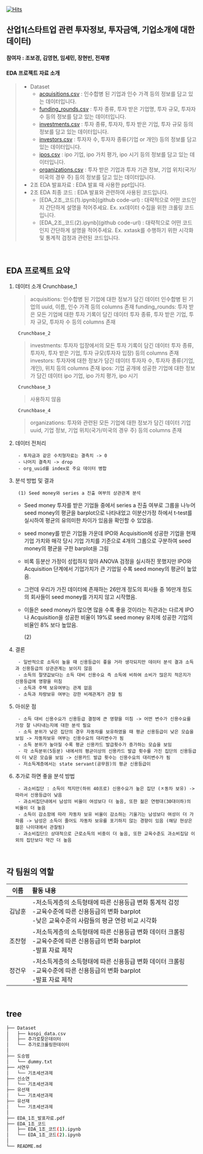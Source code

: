 [![Hits](https://hits.seeyoufarm.com/api/count/incr/badge.svg?url=https%3A%2F%2Fgithub.com%2FDataScience-Lab-Yonsei%2F9th_EDA%2F1%25E1%2584%258C%25E1%2585%25A9&count_bg=%2379C83D&title_bg=%23555555&icon=&icon_color=%23E7E7E7&title=hits&edge_flat=false)](https://hits.seeyoufarm.com)



## 산업1(스타트업 관련 투자정보, 투자금액, 기업소개에 대한 데이터)
#### 참여자 : 조보경, 김영현, 임세민, 장현빈, 전재병
#### EDA 프로젝트 자료 소개
> * Dataset
>   * [acquisitions.csv](url) : 인수합병 된 기업과 인수 가격 등의 정보를 담고 있는 데이터입니다.
>   * [funding_rounds.csv](url) : 투자 종류, 투자 받은 기업명, 투자 규모, 투자자 수 등의 정보를 담고 있는 데이터입니다.
>   * [investments.csv](url) : 투자 종류, 투자자, 투자 받은 기업, 투자 규모 등의 정보를 담고 있는 데이터입니다.
>   * [investors.csv](url) : 투자자 수, 투자자 종류(기업 or 개인) 등의 정보를 담고 있는 데이터입니다.
>   * [ipos.csv](url) : ipo 기업, ipo 가치 평가, ipo 시기 등의 정보를 담고 있는 데이터입니다.
>   * [organizations.csv](url) : 투자 받은 기업과 투자 기관 정보, 기업 위치(국가/미국의 경우 주) 등의 정보를 담고 있는 데이터입니다.
> * 2조 EDA 발표자료 : EDA 발표 때 사용한 ppt입니다.
> * 2조 EDA 최종 코드 : EDA 발표와 관련하여 사용된 코드입니다.
>   * [EDA_2조_코드(1).ipynb](github code-url) : 대략적으로 어떤 코드인지 간단하게 설명을 적어주세요. Ex. xx데이터 수집을 위한 크롤링 코드입니다.
>   * [EDA_2조_코드(2).ipynb](github code-url) : 대략적으로 어떤 코드인지 간단하게 설명을 적어주세요. Ex. xxtask를 수행하기 위한 시각화 및 통계적 검정과 관련된 코드입니다.
<br>



## EDA 프로젝트 요약

1. 데이터 소개
        Crunchbase_1
	> acquisitions: 인수합병 된 기업에 대한 정보가 담긴 데이터
                        인수합병 된 기업의 uuid, 이름, 인수 가격 등의 columns 존재
	> funding_rounds: 투자 받은 모든 기업에 대한 투자 기록이 담긴 데이터
                          투자 종류, 투자 받은 기업, 투자 규모, 투자자 수 등의 columns 존재

        Crunchbase_2
	> investments: 투자자 입장에서의 모든 투자 기록이 담긴 데이터
                       투자 종류, 투자자, 투자 받은 기업, 투자 규모(투자자 입장) 등의 columns 존재
	> investors: 투자자에 대한 정보가 담긴 데이터
                     투자자 수, 투자자 종류(기업, 개인), 위치 등의 columns 존재
	> ipos: 기업 공개에 성공한 기업에 대한 정보가 담긴 데이터
                ipo 기업, ipo 가치 평가, ipo 시기

        Crunchbase_3
	> 사용하지 않음

        Crunchbase_4
	> organizations: 투자와 관련된 모든 기업에 대한 정보가 담긴 데이터
                         기업 uuid, 기업 정보, 기업 위치(국가/미국의 경우 주) 등의 columns 존재
   
2. 데이터 전처리

        - 투자금과 같은 수치형자료는 결측치 -> 0
        - 나머지 결측치 -> drop
        - org_uuid를 index로 주요 데이터 병합
 
3. 분석 방법 및 결과
    
        (1) Seed money와 series a 진출 여부의 상관관계 분석
	- Seed money 투자를 받은 기업들 중에서 series a 진출 여부로 그룹을 나누어 seed money의 평균을 barplot으로 나타내었고 이분산가정 하에서 t-test를 실시하여 평균의 유의미한 차이가 있음을 확인할 수 있었음.
	- seed money를 받은 기업들 가운데 IPO와 Acquisition에 성공한 기업을 현재 기업 가치와 매각 당시 기업 가치를 기준으로 4개의 그룹으로 구분하여 seed money의 평균을 구한 barplot을 그림
	- 비록 등분산 가정이 성립하지 않아 ANOVA 검정을 실시하진 못했지만 IPO와 Acquisition 단계에서 기업가치가 큰 기업일 수록 seed money의 평균이 높았음.
	- 그런데 우리가 가진 데이터에 존재하는 26만개 정도의 회사들 중 16만개 정도의 회사들이 seed money를 가지지 않고 시작했음.
	- 이들은 seed money가 많으면 많을 수록 좋을 것이라는 직관과는 다르게 IPO나 Acquisition을 성공한 비율이 19%로 seed money 유치에 성공한 기업의 비율인 8% 보다 높았음.
        
        (2)

        
4. 결론

        - 일반적으로 소득이 높을 때 신용등급이 좋을 거라 생각되지만 데이터 분석 결과 소득과 신용등급의 상관관계는 보이지 않음
        - 소득의 절댓값보다는 소득 대비 신용수요 즉 소득에 비하여 소비가 많은지 적은지가 신용등급에 영향을 미침
        - 소득과 주택 보유여부는 관계 없음
        - 소득과 차량보유 여부는 강한 비례관계가 관찰 됨
    
5. 아쉬운 점
    
        - 소득 대비 신용수요가 신용등급 결정에 큰 영향을 미침 -> 어떤 변수가 신용수요를 가장 잘 나타내는지에 대한 분석 필요
        - 소득 분위가 낮은 집단의 경우 자동차를 보유하였을 때 평균 신용등급이 낮은 모습을 보임 -> 자동차보유 여부는 신용수요의 대리변수가 됨
        - 소득 분위가 높아질 수록 평균 신용카드 발급횟수가 증가하는 모습을 보임 
        - 각 소득분위(5등분) 내에서의 평균이상의 신용카드 발급 횟수를 가진 집단의 신용등급이 더 낮은 모습을 보임 -> 신용카드 발급 횟수는 신용수요의 대리변수가 됨
        - 저소득계층에서는 state servant(공무원)의 평균 신용등급이 

6. 추가로 하면 좋을 분석 방법
    
        - 과소비집단 : 소득이 적지만(하위 40프로) 신용수요가 높은 집단 (ㅈ동차 보유) -> 따라서 신용등급이 낮음
        - 과소비집단내에서 남성의 비율이 여성보다 더 높음, 또한 젊은 연령대(30대이하)의 비율이 더 높음
        - 소득이 감소함에 따라 자동차 보유 비율이 감소하는 기울기는 남성보다 여성이 더 가파름 -> 남성은 소득이 줄어도 자동차 보유를 포기하지 않는 경향이 있음 (해당 현상은 젊은 나이대에서 관찰됨)
        - 과소비집단으 상대적으로 근로소득의 비중이 더 높음, 또한 교육수준도 과소비집담 이외의 집단보다 약간 더 높음
<br>



 ## 각 팀원의 역할
 
|이름|활동 내용| 
|:---:|:---| 
|김남훈| -저소득게층의 소득형태에 따른 신용등급 변화 통계적 검정<br> -교육수준에 따른 신용등급의 변화 barplot<br> -낮은 교육수준의 사람들의 평균 연령 비교 시각화| 
|조찬형| -저소득게층의 소득형태에 따른 신용등급 변화 데이터 크롤링<br> -교육수준에 따른 신용등급의 변화 barplot<br> -발표 자료 제작|
|정건우| -저소득게층의 소득형태에 따른 신용등급 변화 데이터 크롤링<br> -교육수준에 따른 신용등급의 변화 barplot<br> -발표 자료 제작| 
<br/>



## tree 
```bash
├── Dataset
│   ├── kospi_data.csv
│   ├── 추가로찾은데이터
│   └── 추가로크롤링한데이터
│
├── 도승범
│   └── dummy.txt
├── 서연우
│   └── 기초세션과제
├── 신소연
│   └── 기초세션과제
├── 유선재
│   └── 기초세션과제
├── 유선재
│   └── 기초세션과제
│
├── EDA_1조_발표자료.pdf
├── EDA_1조_코드
│   ├── EDA_1조_코드(1).ipynb
│   └── EDA_1조_코드(2).ipynb
│
└── README.md
``` 

